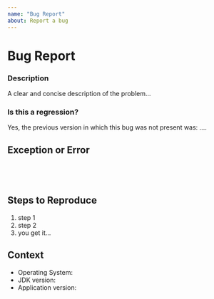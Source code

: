 ```yaml
---
name: "Bug Report"
about: Report a bug
---
```

<!--

Oh hi there!

To expedite issue processing please search open and closed issues before submitting a new one.
Existing issues often contain information about workarounds, resolution, or progress updates.

-->


# Bug Report

### Description
<!-- edit: --> A clear and concise description of the problem...

### Is this a regression?

<!-- Did this behavior use to work in the previous version? -->
<!-- edit: --> Yes, the previous version in which this bug was not present was: ....

## Exception or Error
<pre><code>
<!-- If the issue is accompanied by an exception or an error, please share it below: -->

</code></pre>

## Steps to Reproduce

<!-- Please provide detailed steps for reproducing the issue. -->

1. step 1
2. step 2
3. you get it...

## Context

<!-- 
Please provide any relevant information about your setup. 
This is important in case the issue is not reproducible except for under certain conditions. 
-->

* Operating System:
* JDK version:  
* Application version:
